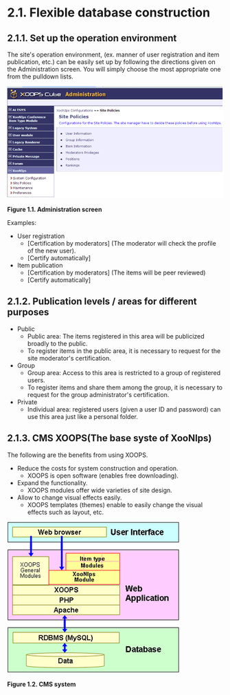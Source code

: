 # 2.1. Flexible database construction

## 2.1.1. Set up the operation environment <a id="2-1-1-set-up-the-operation-environment"></a>

The site's operation environment, \(ex. manner of user registration and item publication, etc.\) can be easily set up by following the directions given on the Administration screen. You will simply choose the most appropriate one from the pulldown lists.

![Administration screen](../../.gitbook/assets/overview01.png)

**Figure 1.1. Administration screen**

Examples:

* User registration
  * \[Certification by moderators\] \(The moderator will check the profile of the new user\).
  * \[Certify automatically\]
* Item publication
  * \[Certification by moderators\] \(The items will be peer reviewed\)
  * \[Certify automatically\]

## 2.1.2. Publication levels / areas for different purposes <a id="2-1-2-publication-levels-areas-for-different-purposes"></a>

* Public
  * Public area: The items registered in this area will be publicized broadly to the public.
  * To register items in the public area, it is necessary to request for the site moderator's certification.
* Group
  * Group area: Access to this area is restricted to a group of registered users.
  * To register items and share them among the group, it is necessary to request for the group administrator's certification.
* Private
  * Individual area: registered users \(given a user ID and password\) can use this area just like a personal folder.

## 2.1.3. CMS XOOPS\(The base syste of XooNIps\) <a id="2-1-3-cms-xoops-the-base-syste-of-xoonips"></a>

The following are the benefits from using XOOPS.

* Reduce the costs for system construction and operation.
  * XOOPS is open software \(enables free downloading\).
* Expand the functionality.
  * XOOPS modules offer wide varieties of site design.
* Allow to change visual effects easily.
  * XOOPS templates \(themes\) enable to easily change the visual effects such as layout, etc.

![CMS system](../../.gitbook/assets/overview02.png)

**Figure 1.2. CMS system**

